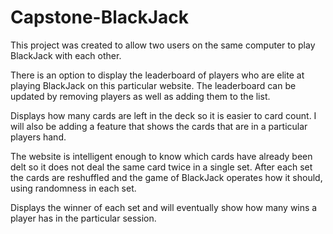 # Capstone-BlackJack


This project was created to allow two users on the same computer to play BlackJack with each other.

There is an option to display the leaderboard of players who are elite at playing BlackJack on this particular website. 
The leaderboard can be updated by removing players as well as adding them to the list.

Displays how many cards are left in the deck so it is easier to card count. I will also be adding a feature that shows the cards
that are in a particular players hand.

The website is intelligent enough to know which cards have already been delt so it does not deal the same card twice in a single set. 
After each set the cards are reshuffled and the game of BlackJack operates how it should, using randomness in each set.

Displays the winner of each set and will eventually show how many wins a player has in the particular session.
